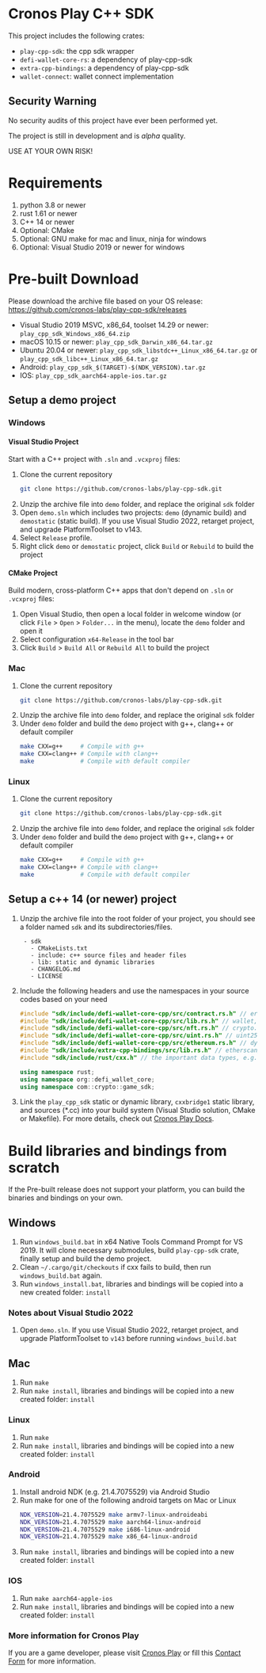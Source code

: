 # Cronos Play C++ SDK

This project includes the following crates:
- `play-cpp-sdk`: the cpp sdk wrapper
- `defi-wallet-core-rs`: a dependency of play-cpp-sdk
- `extra-cpp-bindings`: a dependency of play-cpp-sdk
- `wallet-connect`: wallet connect implementation

## Security Warning

No security audits of this project have ever been performed yet.

The project is still in development and is *alpha* quality.

USE AT YOUR OWN RISK!

# Requirements
1. python 3.8 or newer
2. rust 1.61 or newer
3. C++ 14 or newer
4. Optional: CMake
5. Optional: GNU make for mac and linux, ninja for windows
6. Optional: Visual Studio 2019 or newer for windows

# Pre-built Download
Please download the archive file based on your OS release:
https://github.com/cronos-labs/play-cpp-sdk/releases

- Visual Studio 2019 MSVC, x86_64, toolset 14.29 or newer: `play_cpp_sdk_Windows_x86_64.zip`
- macOS 10.15 or newer: `play_cpp_sdk_Darwin_x86_64.tar.gz`
- Ubuntu 20.04 or newer: `play_cpp_sdk_libstdc++_Linux_x86_64.tar.gz` or `play_cpp_sdk_libc++_Linux_x86_64.tar.gz`
- Android: `play_cpp_sdk_$(TARGET)-$(NDK_VERSION).tar.gz`
- IOS: `play_cpp_sdk_aarch64-apple-ios.tar.gz`

## Setup a demo project
### Windows
#### Visual Studio Project
Start with a C++ project with `.sln` and `.vcxproj` files:
1. Clone the current repository
    ``` sh
    git clone https://github.com/cronos-labs/play-cpp-sdk.git
    ```
2. Unzip the archive file into `demo` folder, and replace the original `sdk` folder
3. Open `demo.sln` which includes two projects: `demo` (dynamic build) and `demostatic` (static
   build). If you use Visual Studio 2022, retarget project, and upgrade PlatformToolset to
   v143.
4. Select `Release` profile.
5. Right click `demo` or `demostatic` project, click `Build` or `Rebuild` to build the project

#### CMake Project
Build modern, cross-platform C++ apps that don't depend on `.sln` or `.vcxproj` files:
1. Open Visual Studio, then open a local folder in welcome window (or click `File` > `Open` >
   `Folder...` in the menu), locate the `demo` folder and open it
2. Select configuration `x64-Release` in the tool bar
3. Click `Build` > `Build All` or `Rebuild All` to build the project

### Mac
1. Clone the current repository
    ``` sh
    git clone https://github.com/cronos-labs/play-cpp-sdk.git
    ```
2. Unzip the archive file into `demo` folder, and replace the original `sdk` folder
3. Under `demo` folder and build the `demo` project with g++, clang++ or default compiler
    ``` sh
    make CXX=g++     # Compile with g++
    make CXX=clang++ # Compile with clang++
    make             # Compile with default compiler
    ```

### Linux
1. Clone the current repository
    ``` sh
    git clone https://github.com/cronos-labs/play-cpp-sdk.git
    ```
2. Unzip the archive file into `demo` folder, and replace the original `sdk` folder
3. Under `demo` folder and build the `demo` project with g++, clang++ or default compiler
    ``` sh
    make CXX=g++     # Compile with g++
    make CXX=clang++ # Compile with clang++
    make             # Compile with default compiler
    ```

## Setup a c++ 14 (or newer) project
1. Unzip the archive file into the root folder of your project, you should see a folder named `sdk` and its subdirectories/files.
   ```
    - sdk
      - CMakeLists.txt
      - include: c++ source files and header files
      - lib: static and dynamic libraries
      - CHANGELOG.md
      - LICENSE
   ```

2. Include the following headers and use the namespaces in your source codes based on your need
    ``` c++
    #include "sdk/include/defi-wallet-core-cpp/src/contract.rs.h" // erc20, erc721, erc1155 supports
    #include "sdk/include/defi-wallet-core-cpp/src/lib.rs.h" // wallet, EIP4361, query, signing, broadcast etc, on crypto.org and cronos
    #include "sdk/include/defi-wallet-core-cpp/src/nft.rs.h" // crypto.org chain nft support
    #include "sdk/include/defi-wallet-core-cpp/src/uint.rs.h" // uint256 type support
    #include "sdk/include/defi-wallet-core-cpp/src/ethereum.rs.h" // dynamic contract support
    #include "sdk/include/extra-cpp-bindings/src/lib.rs.h" // etherscan/cronoscan, crypto.com pay, wallet connect support
    #include "sdk/include/rust/cxx.h" // the important data types, e.g., rust::String, rust::str, etc

    using namespace rust;
    using namespace org::defi_wallet_core;
    using namespace com::crypto::game_sdk;
    ```
3. Link the `play_cpp_sdk` static or dynamic library, `cxxbridge1` static library, and sources
   (*.cc) into your build system (Visual Studio solution, CMake or Makefile). For more details,
   check out [Cronos Play Docs](https://github.com/crypto-org-chain/cronos-play-docs).

# Build libraries and bindings from scratch
If the Pre-built release does not support your platform, you can build the binaries and
bindings on your own.

## Windows
1. Run `windows_build.bat` in x64 Native Tools Command Prompt for VS 2019. It will clone
   necessary submodules, build `play-cpp-sdk` crate, finally setup and build the demo project.
2. Clean `~/.cargo/git/checkouts` if cxx fails to build, then run `windows_build.bat` again.
3. Run `windows_install.bat`, libraries and bindings will be copied into a new created folder:
   `install`

### Notes about Visual Studio 2022
1. Open `demo.sln`. If you use Visual Studio 2022, retarget project, and upgrade
   PlatformToolset to `v143` before running `windows_build.bat`

## Mac
1. Run `make`
2. Run `make install`, libraries and bindings will be copied into a new created folder: `install`

### Linux
1. Run `make`
2. Run `make install`, libraries and bindings will be copied into a new created folder: `install`

### Android
1. Install android NDK (e.g. 21.4.7075529) via Android Studio
2. Run make for one of the following android targets on Mac or Linux
    ``` sh
    NDK_VERSION=21.4.7075529 make armv7-linux-androideabi
    NDK_VERSION=21.4.7075529 make aarch64-linux-android
    NDK_VERSION=21.4.7075529 make i686-linux-android
    NDK_VERSION=21.4.7075529 make x86_64-linux-android
    ```
3. Run `make install`, libraries and bindings will be copied into a new created folder: `install`

### IOS
1. Run `make aarch64-apple-ios`
2. Run `make install`, libraries and bindings will be copied into a new created folder: `install`

### More information for Cronos Play
If you are a game developer, please visit [Cronos Play](https://cronos.org/play) or fill this [Contact Form](https://airtable.com/shrCt6wWy87WrEXr8) for more information.
